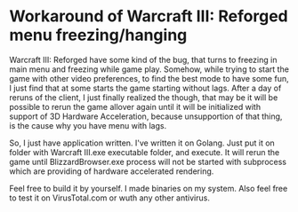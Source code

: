 # Workaround of Warcraft III: Reforged menu freezing/hanging
Warcraft III: Reforged have some kind of the bug, that turns to freezing in main menu and freezing while game play. Somehow, while trying to start the game with other video preferences, to find the best mode to have some fun, I just find that at some starts the game starting without lags. After a day of reruns of the client, I just finally realized the though, that may be it will be possible to rerun the game allover again until it will be initialized with support of 3D Hardware Acceleration, because unsupportion of that thing, is the cause why you have menu with lags.

So, I just have application written. I've written it on Golang. Just put it on folder with Warcraft III.exe executable folder, and execute. It will rerun the game until BlizzardBrowser.exe process will not be started with subprocess which are providing of hardware accelerated rendering.

Feel free to build it by yourself. I made binaries on my system. Also feel free to test it on VirusTotal.com or wuth any other antivirus.
